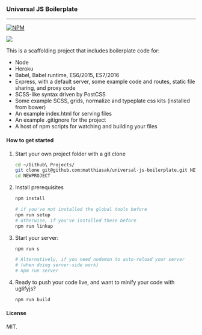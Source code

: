 ### Universal JS Boilerplate

---

[![NPM](https://nodei.co/npm/universal-js-boilerplate.png)](https://nodei.co/npm/universal-js-boilerplate/)

![](https://david-dm.org/matthiasak/universal-js-boilerplate.svg)

This is a scaffolding project that includes boilerplate code for:

- Node
- Heroku
- Babel, Babel runtime, ES6/2015, ES7/2016
- Express, with a default server, some example code and routes, static file sharing, and proxy code
- SCSS-like syntax driven by PostCSS
- Some example SCSS, grids, normalize and typeplate css kits (installed from bower)
- An example index.html for serving files
- An example .gitignore for the project
- A host of npm scripts for watching and building your files

#### How to get started

1. Start your own project folder with a git clone

    ```sh
    cd ~/Github\ Projects/
    git clone git@github.com:matthiasak/universal-js-boilerplate.git NEWPROJECT
    cd NEWPROJECT
    ```

2. Install prerequisites

    ```sh
    npm install

    # if you've not installed the global tools before
    npm run setup
    # otherwise, if you've installed these before
    npm run linkup
    ```

3. Start your server:

    ```sh
    npm run s

    # Alternatively, if you need nodemon to auto-reload your server
    # (when doing server-side work)
    # npm run server
    ```

4. Ready to push your code live, and want to minify your code with uglifyjs?

    ```sh
    npm run build
    ```

#### License

MIT.
